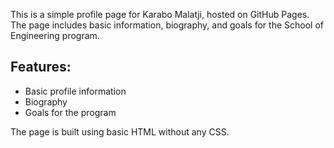 This is a simple profile page for Karabo Malatji, hosted on GitHub Pages. The page includes basic information, biography, and goals for the School of Engineering program.

## Features:
- Basic profile information
- Biography
- Goals for the program

The page is built using basic HTML without any CSS.
